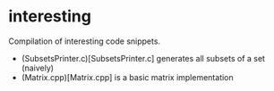 # interesting
Compilation of interesting code snippets.
- (SubsetsPrinter.c)[SubsetsPrinter.c] generates all subsets of a set (naively)
- (Matrix.cpp)[Matrix.cpp] is a basic matrix implementation